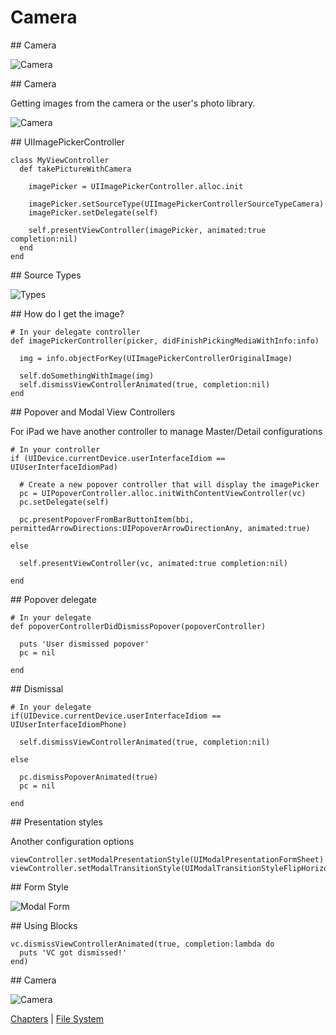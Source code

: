 # Camera

<slide>
## Camera

![](camera.png "Camera") 

</slide>

<slide>
## Camera

Getting images from the camera or the user's photo library.

![](imagepicker.png "Camera") 

</slide>
    
<slide>
## UIImagePickerController

    class MyViewController
      def takePictureWithCamera

        imagePicker = UIImagePickerController.alloc.init
        
        imagePicker.setSourceType(UIImagePickerControllerSourceTypeCamera)
        imagePicker.setDelegate(self)
        
        self.presentViewController(imagePicker, animated:true completion:nil)
      end
    end

</slide>

<slide>
## Source Types

![](types.png "Types") 

</slide>

<slide>
## How do I get the image?

    # In your delegate controller
    def imagePickerController(picker, didFinishPickingMediaWithInfo:info)

      img = info.objectForKey(UIImagePickerControllerOriginalImage)

      self.doSomethingWithImage(img)    
      self.dismissViewControllerAnimated(true, completion:nil)
    end

</slide>

<slide>
## Popover and Modal View Controllers

For iPad we have another controller to manage Master/Detail configurations

    # In your controller
    if (UIDevice.currentDevice.userInterfaceIdiom == UIUserInterfaceIdiomPad)

      # Create a new popover controller that will display the imagePicker
      pc = UIPopoverController.alloc.initWithContentViewController(vc)
      pc.setDelegate(self)

      pc.presentPopoverFromBarButtonItem(bbi, permittedArrowDirections:UIPopoverArrowDirectionAny, animated:true)

    else

      self.presentViewController(vc, animated:true completion:nil)

    end
    
</slide>

<slide>
## Popover delegate
    
    # In your delegate
    def popoverControllerDidDismissPopover(popoverController)

      puts 'User dismissed popover'
      pc = nil

    end
    
</slide>

<slide>
## Dismissal
    
    # In your delegate
    if(UIDevice.currentDevice.userInterfaceIdiom == UIUserInterfaceIdiomPhone)

      self.dismissViewControllerAnimated(true, completion:nil)

    else    

      pc.dismissPopoverAnimated(true)
      pc = nil

    end
    
</slide>

<slide>
## Presentation styles
    
Another configuration options

    viewController.setModalPresentationStyle(UIModalPresentationFormSheet)
    viewController.setModalTransitionStyle(UIModalTransitionStyleFlipHorizontal)
    
</slide>

<slide>
## Form Style

![](formstyle.png "Modal Form") 

</slide>

<slide>
## Using Blocks 
    
    vc.dismissViewControllerAnimated(true, completion:lambda do
      puts 'VC got dismissed!'
    end)
    
</slide>

<slide>
## Camera

![](camera.png "Camera") 

[Chapters](../reveal.html) | 
[File System](../18-Filesystem/reveal.html)

</slide>
